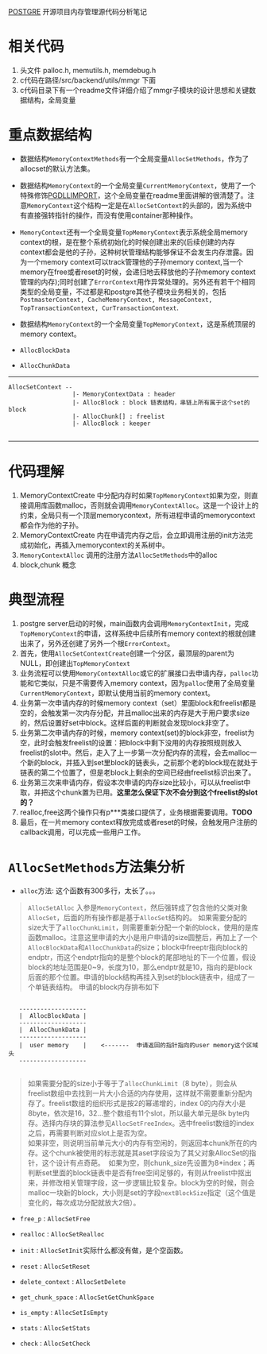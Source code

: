 [POSTGRE](../../postgre) 开源项目内存管理源代码分析笔记

# 相关代码
 1. 头文件 palloc.h, memutils.h, memdebug.h
 2. c代码在路径/src/backend/utils/mmgr 下面
 3. c代码目录下有一个readme文件详细介绍了mmgr子模块的设计思想和关键数据结构，全局变量
 
# 重点数据结构
 * 数据结构`MemoryContextMethods`有一个全局变量`AllocSetMethods`，作为了allocset的默认方法集。
 
 * 数据结构`MemoryContext`的一个全局变量`CurrentMemoryContext`，使用了一个特殊修饰[PGDLLIMPORT](http://blog.csdn.net/clever101/article/details/5421782)，这个全局变量在readme里面讲解的很清楚了。注意`MemoryContext`这个结构一定是在`AllocSetContext`的头部的，因为系统中有直接强转指针的操作，而没有使用container那种操作。
 
 * `MemoryContext`还有一个全局变量`TopMemoryContext`表示系统全局memory context的根，是在整个系统初始化的时候创建出来的(后续创建的内存context都会是他的子孙，这种树状管理结构能够保证不会发生内存泄露。因为一个memory context可以track管理他的子孙memory context,当一个memory在free或者reset的时候，会递归地去释放他的子孙memory context管理的内存);同时创建了`ErrorContext`用作异常处理的。另外还有若干个相同类型的全局变量，不过都是和postgre其他子模块业务相关的，包括`PostmasterContext, CacheMemoryContext, MessageContext, TopTransactionContext, CurTransactionContext`.
 
 * 数据结构`MemoryContext`的一个全局变量`TopMemoryContext`，这是系统顶层的memory context。
 
 * `AllocBlockData`
 
 * `AllocChunkData`
 
***

```
AllocSetContext --
                  |- MemoryContextData : header
                  |- AllocBlock : block 链表结构，串链上所有属于这个set的block
                  |- AllocChunk[] : freelist
                  |- AllocBlock : keeper
                  

```

***

# 代码理解
 1. MemoryContextCreate 中分配内存时如果`TopMemoryContext`如果为空，则直接调用库函数malloc，否则就会调用`MemoryContextAlloc`。这是一个设计上的约束，全局只有一个顶层memorycontext，所有进程申请的memorycontext都会作为他的子孙。
 2. MemoryContextCreate 内在申请完内存之后，会立即调用注册的init方法完成初始化，再插入memorycontext的关系树中。
 3. `MemoryContextAlloc` 调用的注册方法`AllocSetMethods`中的alloc
 4. block,chunk 概念
 
# 典型流程
 1. postgre server启动的时候，main函数内会调用`MemoryContextInit`，完成`TopMemoryContext`的申请，这样系统中后续所有memory context的根就创建出来了，另外还创建了另外一个根`ErrorContext`。
 1. 首先，使用`AllocSetContextCreate`创建一个分区，最顶层的parent为NULL，即创建出`TopMemoryContext`
 2. 业务流程可以使用`MemoryContextAlloc`或它的扩展接口去申请内存，`palloc`功能和它类似，只是不需要传入memory context，因为`palloc`使用了全局变量`CurrentMemoryContext`，即默认使用当前的memory context。
 3. 业务第一次申请内存的时候memory context（set）里面block和freelist都是空的，会触发第一次内存分配，并且malloc出来的内存是大于用户要求size的，然后设置好set中block。这样后面的判断就会发现block非空了。
 4. 业务第二次申请内存的时候，memory context(set)的block非空，freelist为空，此时会触发freelist的设置：把block中剩下没用的内存按照规则放入freelist的slot中。然后，走入了上一步第一次分配内存的流程，会去malloc一个新的block，并插入到set里block的链表头，之前那个老的block现在就处于链表的第二个位置了，但是老block上剩余的空间已经由freelist标识出来了。
 5. 业务第三次来申请内存，假设本次申请的内存size比较小，可以从freelist中取，并把这个chunk置为已用。__这里怎么保证下次不会分到这个freelist的slot的？__
 5. realloc,free这两个操作只有p***类接口提供了，业务根据需要调用。__TODO__
 6. 最后，在一片memory context释放完成或者reset的时候，会触发用户注册的callback调用，可以完成一些用户工作。
 
 # `AllocSetMethods`方法集分析
  * `alloc`方法: 这个函数有300多行，太长了。。。
 > `AllocSetAlloc` 入参是`MemoryContext`，然后强转成了包含他的父类对象`AllocSet`，后面的所有操作都是基于`AllocSet`结构的。
 > 如果需要分配的size大于了`allocChunkLimit`，则需要重新分配一个新的block，使用的是库函数malloc。注意这里申请的大小是用户申请的size圆整后，再加上了一个`AllocBlockData`和`AllocChunkData`的size；block中freeptr指向block的endptr，而这个endptr指向的是整个block的尾部地址的下一个位置，假设block的地址范围是0~9，长度为10，那么endptr就是10，指向的是block后面的那个位置。申请的block结构再挂入到set的block链表中，组成了一个单链表结构。
 > 申请的block内存排布如下
 
 ```
  
    -------------------
    |  AllocBlockData |
    -------------------
    |  AllocChunkData |
    -------------------
    |  user memory    |    <-------  申请返回的指针指向的user memory这个区域头
    -------------------
    
 ```
 
  > 如果需要分配的size小于等于了`allocChunkLimit`（8 byte），则会从freelist数组中去找到一片大小合适的内存使用，这样就不需要重新分配内存了。freelist数组的组织形式是按2的幂递增的，index 0的内存大小是8byte，依次是16，32...整个数组有11个slot，所以最大单元是8k byte内存。选择内存块的算法参见`AllocSetFreeIndex`。选中freelist数组的index之后，再需要判断对应slot上是否为空。<br>
  如果非空，则说明当前单元大小的内存有空闲的，则返回本chunk所在的内存。这个chunk被使用的标志就是其aset字段设为了其父对象AllocSet的指针，这个设计有点奇葩。
  如果为空，则chunk_size先设置为8*index；再判断set里面的block链表中是否有free空间足够的，有则从freelist中抠出来，并修改相关管理字段，这一步逻辑比较复杂。block为空的时候，则会malloc一块新的block，大小则是set的字段`nextBlockSize`指定（这个值是变化的，每次成功分配就放大2倍）。
 
  * `free_p` : `AllocSetFree`
  
  * `realloc` : `AllocSetRealloc`
  * `init` : `AllocSetInit`实际什么都没有做，是个空函数。
  * `reset` : `AllocSetReset`
  * `delete_context` : `AllocSetDelete`
  * `get_chunk_space` : `AllocSetGetChunkSpace`
  * `is_empty` : `AllocSetIsEmpty`
  * `stats` : `AllocSetStats`
  * `check` : `AllocSetCheck`
